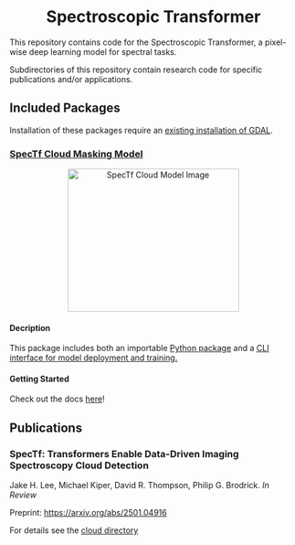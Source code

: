 <h1 align="center">Spectroscopic Transformer</h1>

This repository contains code for the Spectroscopic Transformer, a pixel-wise deep learning model for spectral tasks.

Subdirectories of this repository contain research code for specific publications and/or applications.

## Included Packages

Installation of these packages require an [existing installation of GDAL](https://gdal.org/en/stable/download.html).

### [SpecTf Cloud Masking Model](https://github.com/emit-sds/SpecTf/tree/main/spectf_cloud)
<p align="center">
  <img src="https://raw.githubusercontent.com/emit-sds/SpecTf/refs/heads/dev/spectf_cloud/figures/fig4.png" alt="SpecTf Cloud Model Image" width="300" height="250">
</p>

#### Decription
This package includes both an importable <ins>Python package</ins> and a <ins>CLI interface</ns> for model deployment and training.

#### Getting Started
Check out the docs [here](https://github.com/emit-sds/SpecTf/blob/dev/spectf_cloud/README.md)!


## Publications
### SpecTf: Transformers Enable Data-Driven Imaging Spectroscopy Cloud Detection

Jake H. Lee, Michael Kiper, David R. Thompson, Philip G. Brodrick. *In Review* 

Preprint: https://arxiv.org/abs/2501.04916

For details see the [cloud directory](https://github.com/emit-sds/SpecTf/tree/dev/spectf_cloud)